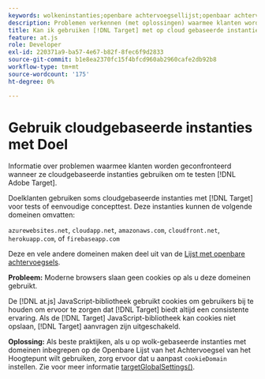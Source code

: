 ```yaml
---
keywords: wolkeninstanties;openbare achtervoegsellijst;openbaar achtervoegsel;cookie;cookie van eerste partij;cookie van eerste partij;azurewebsites.net;cloudapp.net;amazonaws.com;cloudfront.net;herokuapp.com;firebaseapp.com;targetGlobalSettings;cookieDomain
description: Problemen verkennen (met oplossingen) waarmee klanten worden geconfronteerd wanneer ze cloudgebaseerde instanties gebruiken om Adobe te testen [!DNL Target] of voor conceptuele doeleinden.
title: Kan ik gebruiken [!DNL Target] met op cloud gebaseerde instanties?
feature: at.js
role: Developer
exl-id: 220371a9-ba57-4e67-b82f-8fec6f9d2833
source-git-commit: b1e8ea2370fc15f4bfcd960ab2960cafe2db92b8
workflow-type: tm+mt
source-wordcount: '175'
ht-degree: 0%

---
```


# Gebruik cloudgebaseerde instanties met Doel

Informatie over problemen waarmee klanten worden geconfronteerd wanneer ze cloudgebaseerde instanties gebruiken om te testen [!DNL Adobe Target].

Doelklanten gebruiken soms cloudgebaseerde instanties met [!DNL Target] voor tests of eenvoudige concepttest. Deze instanties kunnen de volgende domeinen omvatten:

`azurewebsites.net`, `cloudapp.net`, `amazonaws.com`, `cloudfront.net`, `herokuapp.com`, of `firebaseapp.com`

Deze en vele andere domeinen maken deel uit van de [Lijst met openbare achtervoegsels](https://publicsuffix.org/list/public_suffix_list.dat).

**Probleem:** Moderne browsers slaan geen cookies op als u deze domeinen gebruikt.

De [!DNL at.js] JavaScript-bibliotheek gebruikt cookies om gebruikers bij te houden om ervoor te zorgen dat [!DNL Target] biedt altijd een consistente ervaring. Als de [!DNL Target] JavaScript-bibliotheek kan cookies niet opslaan, [!DNL Target] aanvragen zijn uitgeschakeld.

**Oplossing:** Als beste praktijken, als u op wolk-gebaseerde instanties met domeinen inbegrepen op de Openbare Lijst van het Achtervoegsel van het Hoogtepunt wilt gebruiken, zorg ervoor dat u aanpast `cookieDomain` instellen. Zie voor meer informatie [targetGlobalSettings()](https://developer.adobe.com/target/implement/client-side/atjs/atjs-functions/targetglobalsettings/).
